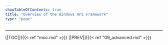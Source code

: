 ```yaml
---
showTableOfContents: true
title: "Overview of the Windows API Framework"
type: "page"
---
```




---
[|TOC|]({{< ref "moc.md" >}})
[|PREV|]({{< ref "09_advanced.md" >}})
